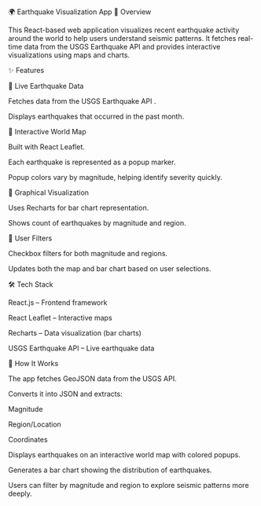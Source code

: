 🌍 Earthquake Visualization App
📌 Overview

This React-based web application visualizes recent earthquake activity around the world to help users understand seismic patterns.
It fetches real-time data from the USGS Earthquake API and provides interactive visualizations using maps and charts.

✨ Features

🔹 Live Earthquake Data

Fetches data from the USGS Earthquake API
.

Displays earthquakes that occurred in the past month.

🔹 Interactive World Map

Built with React Leaflet.

Each earthquake is represented as a popup marker.

Popup colors vary by magnitude, helping identify severity quickly.

🔹 Graphical Visualization

Uses Recharts for bar chart representation.

Shows count of earthquakes by magnitude and region.

🔹 User Filters

Checkbox filters for both magnitude and regions.

Updates both the map and bar chart based on user selections.

🛠️ Tech Stack

React.js – Frontend framework

React Leaflet – Interactive maps

Recharts – Data visualization (bar charts)

USGS Earthquake API – Live earthquake data

🚀 How It Works

The app fetches GeoJSON data from the USGS API.

Converts it into JSON and extracts:

Magnitude

Region/Location

Coordinates

Displays earthquakes on an interactive world map with colored popups.

Generates a bar chart showing the distribution of earthquakes.

Users can filter by magnitude and region to explore seismic patterns more deeply.
